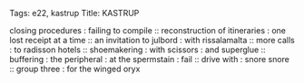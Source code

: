 Tags: e22, kastrup
Title: KASTRUP
  
closing procedures : failing to compile :: reconstruction of itineraries : one lost receipt at a time :: an invitation to julbord : with rissalamalta :: more calls : to radisson hotels :: shoemakering : with scissors : and superglue :: buffering : the peripheral : at the spermstain : fail :: drive with : snore snore :: group three : for the winged oryx